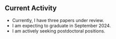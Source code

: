 ## Current Activity

<!-- main content -->
- Currently, I have three papers under review.
- I am expecting to graduate in September 2024.
- I am actively seeking postdoctoral positions.

